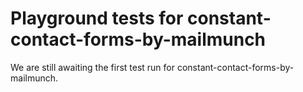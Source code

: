 # Playground tests for constant-contact-forms-by-mailmunch
We are still awaiting the first test run for constant-contact-forms-by-mailmunch.
